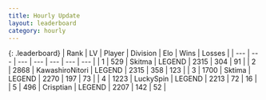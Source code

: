 ```yaml
---
title: Hourly Update
layout: leaderboard
category: hourly
---
```


{: .leaderboard}
| Rank | LV | Player | Division | Elo | Wins | Losses |
| --- | --- | --- | --- | --- | --- | --- |
| <span data-change="0">1</span> | 529 | <span title="ID: 402846">Skitma</span> | LEGEND | <span data-change="2">2315</span> | <span data-change="1">304</span> | <span data-change="0">91</span> |
| <span data-change="0">2</span> | 2868 | <span title="ID: 164871">KawashiroNitori</span> | LEGEND | <span data-change="7">2315</span> | <span data-change="1">358</span> | <span data-change="0">123</span> |
| <span data-change="0">3</span> | 1700 | <span title="ID: 353063">Sktima</span> | LEGEND | <span data-change="17">2270</span> | <span data-change="5">197</span> | <span data-change="0">73</span> |
| <span data-change="2">4</span> | 1223 | <span title="ID: 498412">LuckySpin</span> | LEGEND | <span data-change="16">2213</span> | <span data-change="5">72</span> | <span data-change="1">16</span> |
| <span data-change="-1">5</span> | 496 | <span title="ID: 665674">Crisptian</span> | LEGEND | <span data-change="-20">2207</span> | <span data-change="1">142</span> | <span data-change="2">52</span> |